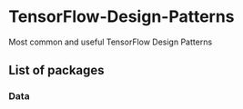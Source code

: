 # TensorFlow-Design-Patterns
Most common and useful TensorFlow Design Patterns

## List of packages
### Data
